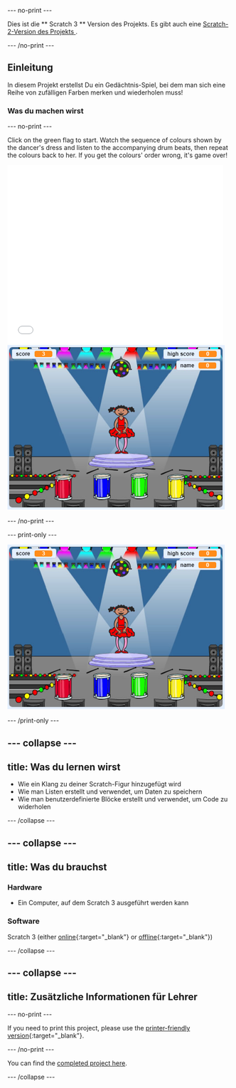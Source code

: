 \--- no-print \---

Dies ist die ** Scratch 3 ** Version des Projekts. Es gibt auch eine [ Scratch-2-Version des Projekts ](https://projects.raspberrypi.org/en/projects/memory-scratch2).

\--- /no-print \---

## Einleitung

In diesem Projekt erstellst Du ein Gedächtnis-Spiel, bei dem man sich eine Reihe von zufälligen Farben merken und wiederholen muss!

### Was du machen wirst

\--- no-print \---

Click on the green flag to start. Watch the sequence of colours shown by the dancer's dress and listen to the accompanying drum beats, then repeat the colours back to her. If you get the colours' order wrong, it's game over!

<div class="scratch-preview">
  <iframe allowtransparency="true" width="485" height="402" src="//scratch.mit.edu/projects/embed/284452634/?autostart=false" frameborder="0" allowfullscreen scrolling="no" mark="crwd-mark"></iframe> <img src="images/screenshot.png" />
</div>

\--- /no-print \---

\--- print-only \---

![screenshot of finished game](images/screenshot.png)

\--- /print-only \---

## \--- collapse \---

## title: Was du lernen wirst

+ Wie ein Klang zu deiner Scratch-Figur hinzugefügt wird
+ Wie man Listen erstellt und verwendet, um Daten zu speichern
+ Wie man benutzerdefinierte Blöcke erstellt und verwendet, um Code zu widerholen

\--- /collapse \---

## \--- collapse \---

## title: Was du brauchst

### Hardware

+ Ein Computer, auf dem Scratch 3 ausgeführt werden kann

### Software

Scratch 3 (either [online](https://rpf.io/scratchon){:target="_blank"} or [offline](https://rpf.io/scratchoff){:target="_blank"})

\--- /collapse \---

## \--- collapse \---

## title: Zusätzliche Informationen für Lehrer

\--- no-print \---

If you need to print this project, please use the [printer-friendly version](https://projects.raspberrypi.org/en/projects/memory/print){:target="_blank"}.

\--- /no-print \---

You can find the [completed project here](http://rpf.io/p/en/memory-get).

\--- /collapse \---